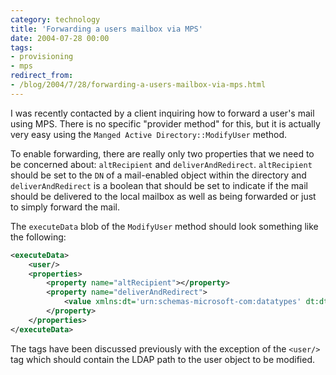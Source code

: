 ```yaml
---
category: technology
title: 'Forwarding a users mailbox via MPS'
date: 2004-07-28 00:00
tags:
- provisioning
- mps
redirect_from:
- /blog/2004/7/28/forwarding-a-users-mailbox-via-mps.html
---
```

I was recently contacted by a client inquiring how to forward a user's mail using MPS. There is no specific "provider method" for this, but it is actually very easy using the `Manged Active Directory::ModifyUser` method. 

To enable forwarding, there are really only two properties that we need to be concerned about: `altRecipient` and `deliverAndRedirect`.  `altRecipient` should be set to the `DN` of a mail-enabled object within the directory and `deliverAndRedirect` is a boolean that should be set to indicate if the mail should be delivered to the local mailbox as well as being forwarded or just to simply forward the mail.

The `executeData` blob of the `ModifyUser` method should look something like the following:

```xml
<executeData>
    <user/>
    <properties>
        <property name="altRecipient"></property>
        <property name="deliverAndRedirect">
            <value xmlns:dt='urn:schemas-microsoft-com:datatypes' dt:dt='boolean'/>
        </property>
    </properties>
</executeData>
```

The tags have been discussed previously with the exception of the `<user/>` tag which should contain the LDAP path to the user object to be modified.
